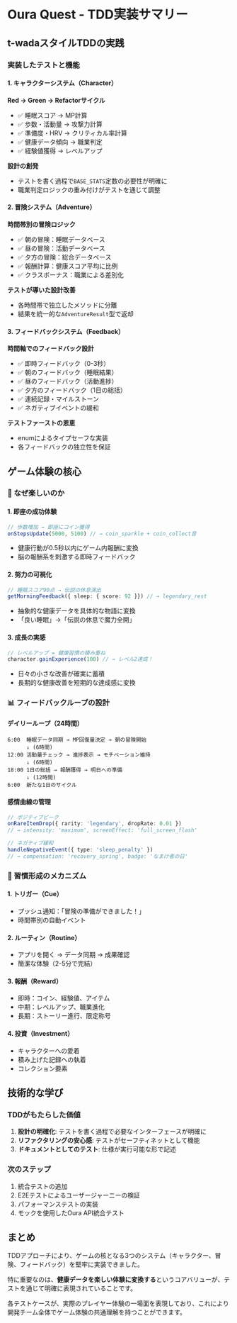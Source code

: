 # Oura Quest - TDD実装サマリー

## t-wadaスタイルTDDの実践

### 実装したテストと機能

#### 1. キャラクターシステム（Character）
**Red → Green → Refactorサイクル**
- ✅ 睡眠スコア → MP計算
- ✅ 歩数・活動量 → 攻撃力計算
- ✅ 準備度・HRV → クリティカル率計算
- ✅ 健康データ傾向 → 職業判定
- ✅ 経験値獲得 → レベルアップ

**設計の創発**
- テストを書く過程で`BASE_STATS`定数の必要性が明確に
- 職業判定ロジックの重み付けがテストを通じて調整

#### 2. 冒険システム（Adventure）
**時間帯別の冒険ロジック**
- ✅ 朝の冒険：睡眠データベース
- ✅ 昼の冒険：活動データベース  
- ✅ 夕方の冒険：総合データベース
- ✅ 報酬計算：健康スコア平均に比例
- ✅ クラスボーナス：職業による差別化

**テストが導いた設計改善**
- 各時間帯で独立したメソッドに分離
- 結果を統一的な`AdventureResult`型で返却

#### 3. フィードバックシステム（Feedback）
**時間軸でのフィードバック設計**
- ✅ 即時フィードバック（0-3秒）
- ✅ 朝のフィードバック（睡眠結果）
- ✅ 昼のフィードバック（活動進捗）
- ✅ 夕方のフィードバック（1日の総括）
- ✅ 連続記録・マイルストーン
- ✅ ネガティブイベントの緩和

**テストファーストの恩恵**
- enumによるタイプセーフな実装
- 各フィードバックの独立性を保証

## ゲーム体験の核心

### 🎯 なぜ楽しいのか

#### 1. **即座の成功体験**
```typescript
// 歩数増加 → 即座にコイン獲得
onStepsUpdate(5000, 5100) // → coin_sparkle + coin_collect音
```
- 健康行動が0.5秒以内にゲーム内報酬に変換
- 脳の報酬系を刺激する即時フィードバック

#### 2. **努力の可視化**
```typescript
// 睡眠スコア90点 → 伝説の休息演出
getMorningFeedback({ sleep: { score: 92 }}) // → legendary_rest
```
- 抽象的な健康データを具体的な物語に変換
- 「良い睡眠」→「伝説の休息で魔力全開」

#### 3. **成長の実感**
```typescript
// レベルアップ = 健康習慣の積み重ね
character.gainExperience(100) // → レベル2達成！
```
- 日々の小さな改善が確実に蓄積
- 長期的な健康改善を短期的な達成感に変換

### 📊 フィードバックループの設計

#### デイリーループ（24時間）
```
6:00  睡眠データ同期 → MP回復量決定 → 朝の冒険開始
      ↓ (6時間)
12:00 活動量チェック → 進捗表示 → モチベーション維持
      ↓ (6時間)  
18:00 1日の総括 → 報酬獲得 → 明日への準備
      ↓ (12時間)
6:00  新たな1日のサイクル
```

#### 感情曲線の管理
```typescript
// ポジティブピーク
onRareItemDrop({ rarity: 'legendary', dropRate: 0.01 })
// → intensity: 'maximum', screenEffect: 'full_screen_flash'

// ネガティブ緩和
handleNegativeEvent({ type: 'sleep_penalty' })
// → compensation: 'recovery_spring', badge: 'なまけ者の日'
```

### 🔄 習慣形成のメカニズム

#### 1. **トリガー（Cue）**
- プッシュ通知：「冒険の準備ができました！」
- 時間帯別の自動イベント

#### 2. **ルーティン（Routine）**
- アプリを開く → データ同期 → 成果確認
- 簡潔な体験（2-5分で完結）

#### 3. **報酬（Reward）**
- 即時：コイン、経験値、アイテム
- 中期：レベルアップ、職業進化
- 長期：ストーリー進行、限定称号

#### 4. **投資（Investment）**
- キャラクターへの愛着
- 積み上げた記録への執着
- コレクション要素

## 技術的な学び

### TDDがもたらした価値
1. **設計の明確化**: テストを書く過程で必要なインターフェースが明確に
2. **リファクタリングの安心感**: テストがセーフティネットとして機能
3. **ドキュメントとしてのテスト**: 仕様が実行可能な形で記述

### 次のステップ
1. 統合テストの追加
2. E2Eテストによるユーザージャーニーの検証
3. パフォーマンステストの実装
4. モックを使用したOura API統合テスト

## まとめ

TDDアプローチにより、ゲームの核となる3つのシステム（キャラクター、冒険、フィードバック）を堅牢に実装できました。

特に重要なのは、**健康データを楽しい体験に変換する**というコアバリューが、テストを通じて明確に表現されていることです。

各テストケースが、実際のプレイヤー体験の一場面を表現しており、これにより開発チーム全体でゲーム体験の共通理解を持つことができます。